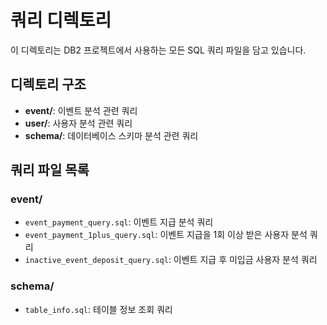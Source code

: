 # 쿼리 디렉토리

이 디렉토리는 DB2 프로젝트에서 사용하는 모든 SQL 쿼리 파일을 담고 있습니다.

## 디렉토리 구조

- **event/**: 이벤트 분석 관련 쿼리
- **user/**: 사용자 분석 관련 쿼리
- **schema/**: 데이터베이스 스키마 분석 관련 쿼리

## 쿼리 파일 목록

### event/

- `event_payment_query.sql`: 이벤트 지급 분석 쿼리
- `event_payment_1plus_query.sql`: 이벤트 지급을 1회 이상 받은 사용자 분석 쿼리
- `inactive_event_deposit_query.sql`: 이벤트 지급 후 미입금 사용자 분석 쿼리

### schema/

- `table_info.sql`: 테이블 정보 조회 쿼리
